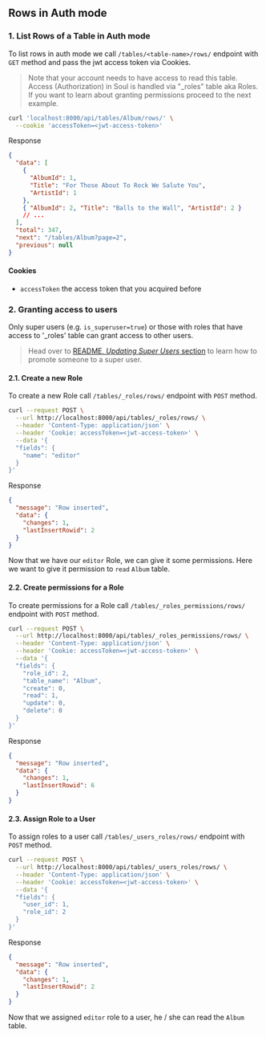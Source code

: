 ## Rows in Auth mode

### 1. List Rows of a Table in Auth mode

To list rows in auth mode we call `/tables/<table-name>/rows/` endpoint with `GET` method and pass the jwt access token via Cookies.

> Note that your account needs to have access to read this table.
> Access (Authorization) in Soul is handled via "\_roles" table aka Roles.
> If you want to learn about granting permissions proceed to the next example.

```bash
curl 'localhost:8000/api/tables/Album/rows/' \
  --cookie 'accessToken=<jwt-access-token>'
```

Response

```json
{
  "data": [
    {
      "AlbumId": 1,
      "Title": "For Those About To Rock We Salute You",
      "ArtistId": 1
    },
    { "AlbumId": 2, "Title": "Balls to the Wall", "ArtistId": 2 }
    // ...
  ],
  "total": 347,
  "next": "/tables/Album?page=2",
  "previous": null
}
```

#### Cookies

- `accessToken` the access token that you acquired before

### 2. Granting access to users

Only super users (e.g. `is_superuser=true`) or those with roles that have access to '\_roles' table can grant access to other users.

> Head over to [README, _Updating Super Users_ section](/README.md#3-updating-super-users) to learn how to promote someone to a super user.

#### 2.1. Create a new Role

To create a new Role call `/tables/_roles/rows/` endpoint with `POST` method.

```bash
curl --request POST \
  --url http://localhost:8000/api/tables/_roles/rows/ \
  --header 'Content-Type: application/json' \
  --header 'Cookie: accessToken=<jwt-access-token>' \
  --data '{
  "fields": {
    "name": "editor"
  }
}'
```

Response

```json
{
  "message": "Row inserted",
  "data": {
    "changes": 1,
    "lastInsertRowid": 2
  }
}
```

Now that we have our `editor` Role, we can give it some permissions. Here we want to give it permission to `read` `Album` table.

#### 2.2. Create permissions for a Role

To create permissions for a Role call `/tables/_roles_permissions/rows/` endpoint with `POST` method.

```bash
curl --request POST \
  --url http://localhost:8000/api/tables/_roles_permissions/rows/ \
  --header 'Content-Type: application/json' \
  --header 'Cookie: accessToken=<jwt-access-token>' \
  --data '{
  "fields": {
    "role_id": 2,
    "table_name": "Album",
    "create": 0,
    "read": 1,
    "update": 0,
    "delete": 0
  }
}'
```

Response

```json
{
  "message": "Row inserted",
  "data": {
    "changes": 1,
    "lastInsertRowid": 6
  }
}
```

#### 2.3. Assign Role to a User

To assign roles to a user call `/tables/_users_roles/rows/` endpoint with `POST` method.

```bash
curl --request POST \
  --url http://localhost:8000/api/tables/_users_roles/rows/ \
  --header 'Content-Type: application/json' \
  --header 'Cookie: accessToken=<jwt-access-token>' \
  --data '{
  "fields": {
    "user_id": 1,
    "role_id": 2
  }
}'
```

Response

```json
{
  "message": "Row inserted",
  "data": {
    "changes": 1,
    "lastInsertRowid": 2
  }
}
```

Now that we assigned `editor` role to a user, he / she can read the `Album` table.
